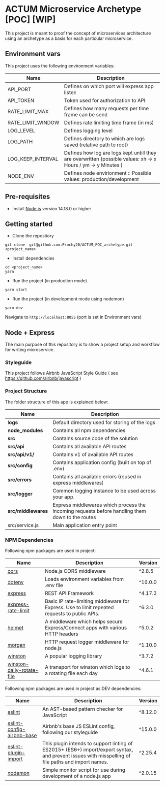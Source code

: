 # ACTUM Microservice Archetype [POC] [WIP]

This project is meant to proof the concept of microservices architecture using an archetype as a basis for each particular microservice.

## Environment vars

This project uses the following environment variables:

| Name                          | Description                         |
| ----------------------------- | ----------------------------------- |
| API_PORT | Defines on which port will express app listen |
| API_TOKEN | Token used for authorization to API |
| RATE_LIMIT_MAX | Defines how many requests per time frame can be send|
| RATE_LIMIT_WINDOW | Defines rate limiting time frame (in ms)  |
| LOG_LEVEL | Defines logging level |
| LOG_PATH | Defines directory to which are logs saved (relative path to root) |
| LOG_KEEP_INTERVAL | Defines how log are logs kept untill they are overwritten (possible values: xh -> x Hours / ym -> y Minutes )
| NODE_ENV | Defines node envirionment :: Possible values: production/development|

## Pre-requisites

- Install [Node.js](https://nodejs.org/en/) version 14.18.0 or higher

## Getting started

- Clone the repository

```
git clone  git@github.com:Prochy20/ACTUM_POC_archetype.git <project_name>
```

- Install dependencies

```
cd <project_name>
yarn
```

- Run the project (in production mode)

```
yarn start
```

- Run the project (in development mode using nodemon)

```
yarn dev
```

Navigate to `http://localhost:8055` (port is set in Environment vars)

## Node + Express

The main purpose of this repository is to show a project setup and workflow for writing microservice.

### Styleguide

This project follows Airbnb JavaScript Style Guide ( see https://github.com/airbnb/javascript )

### Project Structure

The folder structure of this app is explained below:

| Name | Description |
| ------------------------ | --------------------------------------------------------------------------------------------- |
| **logs** | Default directory used for storing of the logs |
| **node_modules**         | Contains all  npm dependencies |
| **src**                  | Contains  source code of the solution |
| **src/api**      | Contains all available API routes |
| **src/api/v1/** | Contains v1 of available API routes |
| **src/config** | Contains application config (built on top of .env) |
| **src/errors** | Contains all available errors (reused in express middlewares) |
| **src/logger**              | Common logging instance to be used across your app. |
| **src/middlewares**      | Express middlewares which process the incoming requests before handling them down to the routes |
| src/service.js      | Main application entry point |

### NPM Dependencies

Following npm packages are used in project:

| Name | Description | Version |
|--------|----------------| --------- |
| [cors](https://www.npmjs.com/package/cors "cors") | Node.js CORS middleware  | ^2.8.5 |
| [dotenv](https://www.npmjs.com/package/dotenv "dotenv") | Loads environment variables from .env file | ^16.0.0 |
| [express](https://www.npmjs.com/package/express "express") | REST API Framework  | ^4.17.3 |
| [express-rate-limit](https://www.npmjs.com/package/express-rate-limit "express-rate-limit") | Basic IP rate-limiting middleware for Express. Use to limit repeated requests to public APIs. | ^6.3.0 |
| [helmet](https://www.npmjs.com/package/helmet "helmet") | A middleware which helps secure Express/Connect apps with various HTTP headers  | ^5.0.2 |
| [morgan](https://www.npmjs.com/package/morgan "morgan") | HTTP request logger middleware for node.js | ^1.10.0 |
| [winston](https://www.npmjs.com/package/winston "winston") | A popular logging library | ^3.7.2 |
| [winston-daily-rotate-file](https://www.npmjs.com/package/winston-daily-rotate-file "winston-daily-rotate-file") | A transport for winston which logs to a rotating file each day | ^4.6.1 |

Following npm packages are used in project as DEV dependencies:

| Name | Description | Version |
|--------|----------------| --------- |
| [eslint](https://www.npmjs.com/package/eslint "eslint") | An AST-based pattern checker for JavaScript | ^8.12.0 |
| [eslint-config-airbnb-base](https://www.npmjs.com/package/eslint-config-airbnb-base "eslint-config-airbnb-base") | Airbnb's base JS ESLint config, following our styleguide  | ^15.0.0 |
| [eslint-plugin-import](https://www.npmjs.com/package/eslint-plugin-import "eslint-plugin-import") | This plugin intends to support linting of ES2015+ (ES6+) import/export syntax, and prevent issues with misspelling of file paths and import names.  | ^2.25.4
| [nodemon](https://www.npmjs.com/package/nodemon "nodemon") | Simple monitor script for use during development of a node.js app  | ^2.0.15 |
